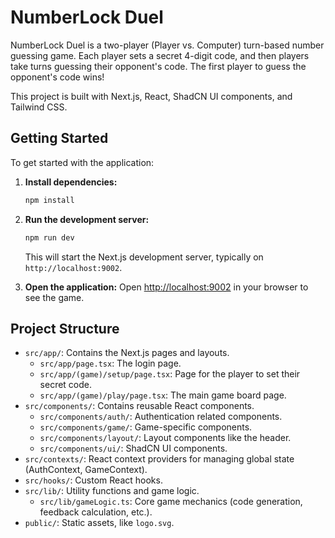# NumberLock Duel

NumberLock Duel is a two-player (Player vs. Computer) turn-based number guessing game. Each player sets a secret 4-digit code, and then players take turns guessing their opponent's code. The first player to guess the opponent's code wins!

This project is built with Next.js, React, ShadCN UI components, and Tailwind CSS.

## Getting Started

To get started with the application:

1.  **Install dependencies:**
    ```bash
    npm install
    ```

2.  **Run the development server:**
    ```bash
    npm run dev
    ```
    This will start the Next.js development server, typically on `http://localhost:9002`.

3.  **Open the application:**
    Open [http://localhost:9002](http://localhost:9002) in your browser to see the game.

## Project Structure

-   `src/app/`: Contains the Next.js pages and layouts.
    -   `src/app/page.tsx`: The login page.
    -   `src/app/(game)/setup/page.tsx`: Page for the player to set their secret code.
    -   `src/app/(game)/play/page.tsx`: The main game board page.
-   `src/components/`: Contains reusable React components.
    -   `src/components/auth/`: Authentication related components.
    -   `src/components/game/`: Game-specific components.
    -   `src/components/layout/`: Layout components like the header.
    -   `src/components/ui/`: ShadCN UI components.
-   `src/contexts/`: React context providers for managing global state (AuthContext, GameContext).
-   `src/hooks/`: Custom React hooks.
-   `src/lib/`: Utility functions and game logic.
    -   `src/lib/gameLogic.ts`: Core game mechanics (code generation, feedback calculation, etc.).
-   `public/`: Static assets, like `logo.svg`.
